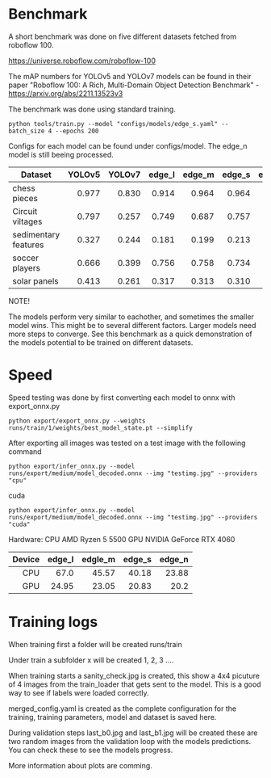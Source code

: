 


# Benchmark

A short benchmark was done on five different datasets fetched from roboflow 100.

https://universe.roboflow.com/roboflow-100

The mAP numbers for YOLOv5 and YOLOv7 models can be found in their paper
"Roboflow 100: A Rich, Multi-Domain Object Detection Benchmark" - https://arxiv.org/abs/2211.13523v3

The benchmark was done using standard training. 

    python tools/train.py --model "configs/models/edge_s.yaml" --batch_size 4 --epochs 200 

Configs for each model can be found under configs/model. The edge_n model is still beeing processed. 

| Dataset              | YOLOv5 | YOLOv7 | edge_l | edge_m | edge_s | edge_n |
|----------------------|------:|------:|------:|-------:|------:|------:|
| chess pieces         | 0.977 | 0.830 | 0.914  | 0.964  | 0.964 |       |
| Circuit viltages     | 0.797 | 0.257 | 0.749 | 0.687  | 0.757 |       |
| sedimentary features | 0.327 | 0.244 | 0.181 | 0.199  | 0.213 |       |
| soccer players       | 0.666 | 0.399 | 0.756 | 0.758  | 0.734 |       |
| solar panels         | 0.413 | 0.261 | 0.317 | 0.313  | 0.310 |       |

NOTE!

The models perform very similar to eachother, and sometimes the smaller model wins. This might be to several different factors. Larger models need more steps to converge. See this benchmark as a quick demonstration of the models potential to be trained on different datasets. 

# Speed

Speed testing was done by first converting each model to onnx with export_onnx.py 

    python export/export_onnx.py --weights runs/train/1/weights/best_model_state.pt --simplify

After exporting all images was tested on a test image with the following command

    python export/infer_onnx.py --model runs/export/medium/model_decoded.onnx --img "testimg.jpg" --providers "cpu" 

cuda

    python export/infer_onnx.py --model runs/export/medium/model_decoded.onnx --img "testimg.jpg" --providers "cuda"

Hardware: 
CPU AMD Ryzen 5 5500
GPU NVIDIA GeForce RTX 4060


| Device | edge_l | edgle_m | edge_s | edge_n |
|------: |------: |------:  |-------:|------:|
| CPU    | 67.0   | 45.57   | 40.18  | 23.88 |
| GPU    | 24.95  | 23.05   | 20.83  | 20.2  | 


# Training logs

When training first a folder will be created runs/train 

Under train a subfolder x will be created 1, 2, 3 ....

When training starts a sanity_check.jpg is created, this show a 4x4 picuture of 4 images from the train_loader that gets sent to the model. 
This is a good way to see if labels were loaded correctly. 

merged_config.yaml is created as the complete configuration for the training, training parameters, model and dataset is saved here.

During validation steps last_b0.jpg and last_b1.jpg will be created these are two random images from the validation loop with the models predictions. 
You can check these to see the models progress. 


More information about plots are comming. 





